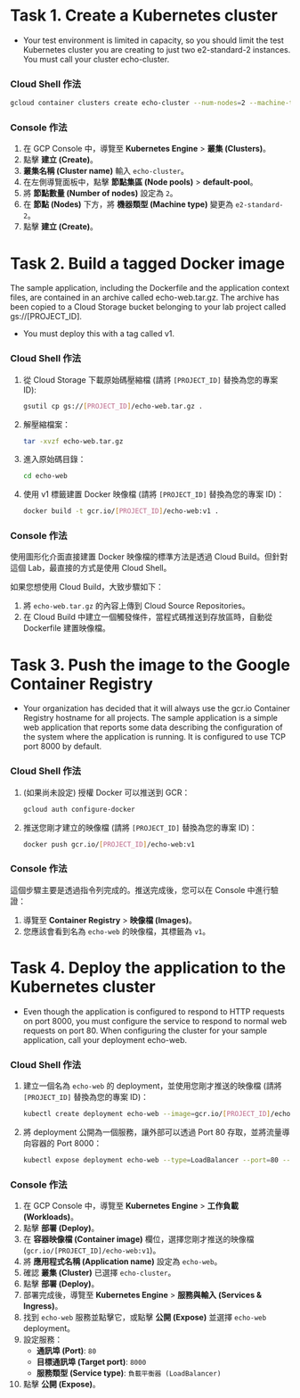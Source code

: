 # Task 1. Create a Kubernetes cluster
* Your test environment is limited in capacity, so you should limit the test Kubernetes cluster you are creating to just two e2-standard-2 instances. You must call your cluster echo-cluster.


### Cloud Shell 作法
```bash
gcloud container clusters create echo-cluster --num-nodes=2 --machine-type=e2-standard-2
```

### Console 作法
1.  在 GCP Console 中，導覽至 **Kubernetes Engine** > **叢集 (Clusters)**。
2.  點擊 **建立 (Create)**。
3.  **叢集名稱 (Cluster name)** 輸入 `echo-cluster`。
4.  在左側導覽面板中，點擊 **節點集區 (Node pools)** > **default-pool**。
5.  將 **節點數量 (Number of nodes)** 設定為 `2`。
6.  在 **節點 (Nodes)** 下方，將 **機器類型 (Machine type)** 變更為 `e2-standard-2`。
7.  點擊 **建立 (Create)**。


# Task 2. Build a tagged Docker image
The sample application, including the Dockerfile and the application context files, are contained in an archive called echo-web.tar.gz. The archive has been copied to a Cloud Storage bucket belonging to your lab project called gs://[PROJECT_ID].
* You must deploy this with a tag called v1.


### Cloud Shell 作法
1.  從 Cloud Storage 下載原始碼壓縮檔 (請將 `[PROJECT_ID]` 替換為您的專案 ID):
    ```bash
    gsutil cp gs://[PROJECT_ID]/echo-web.tar.gz .
    ```
2.  解壓縮檔案：
    ```bash
    tar -xvzf echo-web.tar.gz
    ```
3.  進入原始碼目錄：
    ```bash
    cd echo-web
    ```
4.  使用 v1 標籤建置 Docker 映像檔 (請將 `[PROJECT_ID]` 替換為您的專案 ID)：
    ```bash
    docker build -t gcr.io/[PROJECT_ID]/echo-web:v1 .
    ```

### Console 作法
使用圖形化介面直接建置 Docker 映像檔的標準方法是透過 Cloud Build。但針對這個 Lab，最直接的方式是使用 Cloud Shell。

如果您想使用 Cloud Build，大致步驟如下：
1.  將 `echo-web.tar.gz` 的內容上傳到 Cloud Source Repositories。
2.  在 Cloud Build 中建立一個觸發條件，當程式碼推送到存放區時，自動從 Dockerfile 建置映像檔。


# Task 3. Push the image to the Google Container Registry
* Your organization has decided that it will always use the gcr.io Container Registry hostname for all projects. The sample application is a simple web application that reports some data describing the configuration of the system where the application is running. It is configured to use TCP port 8000 by default.


### Cloud Shell 作法
1.  (如果尚未設定) 授權 Docker 可以推送到 GCR：
    ```bash
    gcloud auth configure-docker
    ```
2.  推送您剛才建立的映像檔 (請將 `[PROJECT_ID]` 替換為您的專案 ID)：
    ```bash
    docker push gcr.io/[PROJECT_ID]/echo-web:v1
    ```

### Console 作法
這個步驟主要是透過指令列完成的。推送完成後，您可以在 Console 中進行驗證：
1.  導覽至 **Container Registry** > **映像檔 (Images)**。
2.  您應該會看到名為 `echo-web` 的映像檔，其標籤為 `v1`。


# Task 4. Deploy the application to the Kubernetes cluster
* Even though the application is configured to respond to HTTP requests on port 8000, you must configure the service to respond to normal web requests on port 80. When configuring the cluster for your sample application, call your deployment echo-web.


### Cloud Shell 作法
1.  建立一個名為 `echo-web` 的 deployment，並使用您剛才推送的映像檔 (請將 `[PROJECT_ID]` 替換為您的專案 ID)：
    ```bash
    kubectl create deployment echo-web --image=gcr.io/[PROJECT_ID]/echo-web:v1
    ```
2.  將 deployment 公開為一個服務，讓外部可以透過 Port 80 存取，並將流量導向容器的 Port 8000：
    ```bash
    kubectl expose deployment echo-web --type=LoadBalancer --port=80 --target-port=8000
    ```

### Console 作法
1.  在 GCP Console 中，導覽至 **Kubernetes Engine** > **工作負載 (Workloads)**。
2.  點擊 **部署 (Deploy)**。
3.  在 **容器映像檔 (Container image)** 欄位，選擇您剛才推送的映像檔 (`gcr.io/[PROJECT_ID]/echo-web:v1`)。
4.  將 **應用程式名稱 (Application name)** 設定為 `echo-web`。
5.  確認 **叢集 (Cluster)** 已選擇 `echo-cluster`。
6.  點擊 **部署 (Deploy)**。
7.  部署完成後，導覽至 **Kubernetes Engine** > **服務與輸入 (Services & Ingress)**。
8.  找到 `echo-web` 服務並點擊它，或點擊 **公開 (Expose)** 並選擇 `echo-web` deployment。
9.  設定服務：
    *   **通訊埠 (Port)**: `80`
    *   **目標通訊埠 (Target port)**: `8000`
    *   **服務類型 (Service type)**: `負載平衡器 (LoadBalancer)`
10. 點擊 **公開 (Expose)**。

